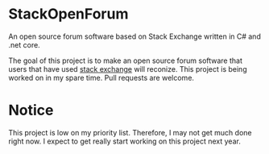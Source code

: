 # StackOpenForum
An open source forum software based on Stack Exchange written in C# and .net core.

The goal of this project is to make an open source forum software that users that have used [stack exchange](https://stackexchange.com) will reconize.
This project is being worked on in my spare time. Pull requests are welcome.

# Notice
This project is low on my priority list. Therefore, I may not get much done right now. I expect to get really start working on this project next year.

